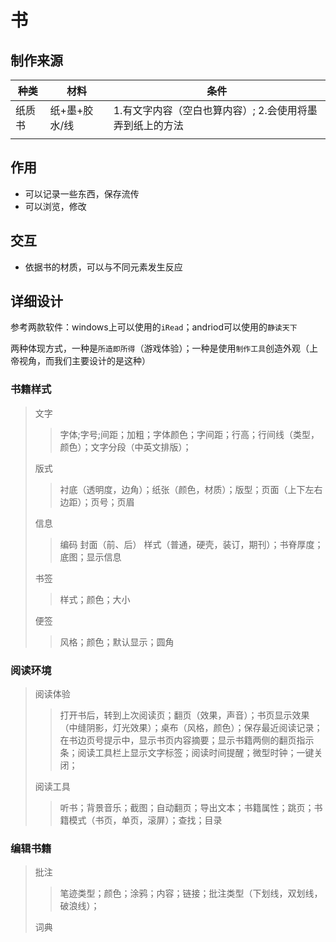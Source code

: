 # 书

## 制作来源

|种类|材料|条件|
|-|-|-|
|纸质书|纸+墨+胶水/线|1.有文字内容（空白也算内容）; 2.会使用将墨弄到纸上的方法 |
||||

## 作用

- 可以记录一些东西，保存流传
- 可以浏览，修改

## 交互

- 依据书的材质，可以与不同元素发生反应

## 详细设计

参考两款软件：windows上可以使用的`iRead`；andriod可以使用的`静读天下`

两种体现方式，一种是`所造即所得`（游戏体验）；一种是使用`制作工具`创造外观（上帝视角，而我们主要设计的是这种）

### 书籍样式

>文字
>>字体;字号;间距；加粗；字体颜色；字间距；行高；行间线（类型，颜色）；文字分段（中英文排版）；
>
>版式
>>衬底（透明度，边角）；纸张（颜色，材质）；版型；页面（上下左右边距）；页号；页眉
>
>信息
>>编码
>封面（前、后）
>>样式（普通，硬壳，装订，期刊）；书脊厚度；底图；显示信息
>
>书签
>>样式；颜色；大小
>
>便签
>>风格；颜色；默认显示；圆角
>

### 阅读环境

>阅读体验
>>打开书后，转到上次阅读页；翻页（效果，声音）；书页显示效果（中缝阴影，灯光效果）；桌布（风格，颜色）；保存最近阅读记录；在书边页号提示中，显示书页内容摘要；显示书籍两侧的翻页指示条；阅读工具栏上显示文字标签；阅读时间提醒；微型时钟；一键关闭；
>
>阅读工具
>>听书；背景音乐；截图；自动翻页；导出文本；书籍属性；跳页；书籍模式（书页，单页，滚屏）；查找；目录
>

### 编辑书籍

>批注
>>笔迹类型；颜色；涂鸦；内容；链接；批注类型（下划线，双划线，破浪线）；
>
>词典